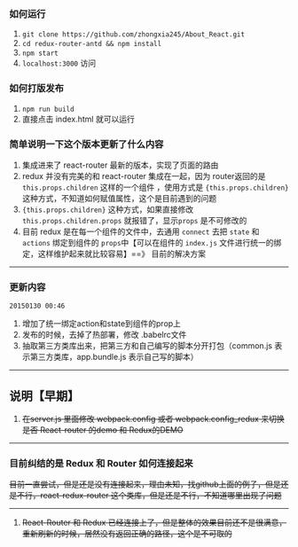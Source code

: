 ### 如何运行
1. ``git clone https://github.com/zhongxia245/About_React.git``
2. ``cd redux-router-antd && npm install``
3. ``npm start``
4. ``localhost:3000`` 访问

### 如何打版发布
1. ``npm run build`` 
2. 直接点击 index.html 就可以运行

### 简单说明一下这个版本更新了什么内容
1. 集成进来了 react-router 最新的版本，实现了页面的路由
2. redux 并没有完美的和 react-router 集成在一起，因为 router返回的是 ``this.props.children`` 这样的一个组件 ，使用方式是  ``{this.props.children}`` 这种方式，不知道如何赋值属性，这个是目前遇到的问题
3. ``{this.props.children}`` 这种方式，如果直接修改 `this.props.children.props` 就报错了，显示``props`` 是不可修改的
4. 目前 redux 是在每一个组件的文件中，去通用 ``connect`` 去把 `state` 和 `actions` 绑定到组件的 `props`中【可以在组件的 `index.js` 文件进行统一的绑定，这样维护起来就比较容易】==》 目前的解决方案

---
### 更新内容
	20150130 00:46
1. 增加了统一绑定action和state到组件的prop上
2. 发布的时候，去掉了热部署，修改 .babelrc文件
3. 抽取第三方类库出来，把第三方和自己编写的脚本分开打包（common.js 表示第三方类库，app.bundle.js 表示自己写的脚本）

---

## 说明【早期】
1. ~~在server.js 里面修改 webpack.config 或者 webpack.config_redux 来切换是否 React-router 的demo 和 Redux的DEMO~~

---
### 目前纠结的是 Redux 和 Router 如何连接起来
~~目前一直尝试，但是还是没有连接起来，理由未知，找github上面的例子，但是还是不行，react-redux-router 这个类库，但是还是不行，不知道哪里出现了问题~~

---
1. ~~React-Router 和 Redux 已经连接上了，但是整体的效果目前还不是很满意，重新刷新的时候，居然没有返回正确的路径，这个是不可取的~~
